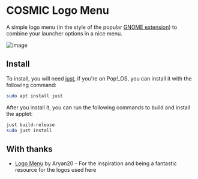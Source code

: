 # COSMIC Logo Menu

A simple logo menu (in the style of the popular [GNOME extension](https://github.com/Aryan20/Logomenu)) to combine your launcher options in a nice menu.

![image](https://github.com/user-attachments/assets/ff260556-33d6-4618-bf73-64e3bd4500db)

## Install

To install, you will need [just](https://github.com/casey/just), if you're on Pop!\_OS, you can install it with the following command:

```sh
sudo apt install just
```

After you install it, you can run the following commands to build and install the applet:

```sh
just build-release
sudo just install
```

## With thanks
* [Logo Menu](https://github.com/Aryan20/Logomenu) by Aryan20 - For the inspiration and being a fantastic resource for the logos used here
